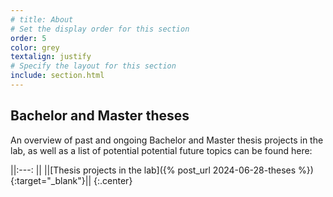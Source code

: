 ```yaml
---
# title: About
# Set the display order for this section
order: 5
color: grey
textalign: justify
# Specify the layout for this section
include: section.html
---
```

## Bachelor and Master theses

An overview of past and ongoing Bachelor and Master thesis projects in the lab, as well as a list of potential potential future topics can be found here: 

||:---: ||
||[Thesis projects in the lab]({% post_url 2024-06-28-theses %}){:target="_blank"}||
{:.center}
